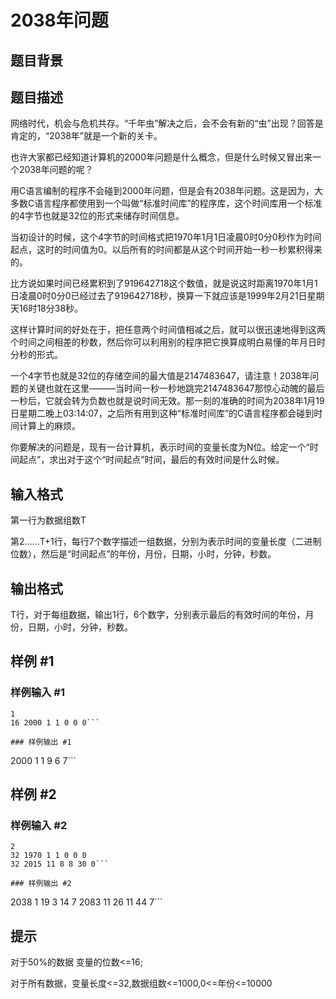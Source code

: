 # 2038年问题

## 题目背景



## 题目描述

网络时代，机会与危机共存。“千年虫”解决之后，会不会有新的“虫”出现？回答是肯定的，“2038年”就是一个新的关卡。

也许大家都已经知道计算机的2000年问题是什么概念，但是什么时候又冒出来一个2038年问题的呢？

用C语言编制的程序不会碰到2000年问题，但是会有2038年问题。这是因为，大多数C语言程序都使用到一个叫做“标准时间库”的程序库，这个时间库用一个标准的4字节也就是32位的形式来储存时间信息。

当初设计的时候，这个4字节的时间格式把1970年1月1日凌晨0时0分0秒作为时间起点，这时的时间值为0。以后所有的时间都是从这个时间开始一秒一秒累积得来的。

比方说如果时间已经累积到了919642718这个数值，就是说这时距离1970年1月1日凌晨0时0分0已经过去了919642718秒，换算一下就应该是1999年2月21日星期天16时18分38秒。

这样计算时间的好处在于，把任意两个时间值相减之后，就可以很迅速地得到这两个时间之间相差的秒数，然后你可以利用别的程序把它换算成明白易懂的年月日时分秒的形式。

一个4字节也就是32位的存储空间的最大值是2147483647，请注意！2038年问题的关键也就在这里———当时间一秒一秒地跳完2147483647那惊心动魄的最后一秒后，它就会转为负数也就是说时间无效。那一刻的准确的时间为2038年1月19日星期二晚上03:14:07，之后所有用到这种“标准时间库”的C语言程序都会碰到时间计算上的麻烦。

你要解决的问题是，现有一台计算机，表示时间的变量长度为N位。给定一个“时间起点”，求出对于这个“时间起点”时间，最后的有效时间是什么时候。


## 输入格式

第一行为数据组数T

第2……T+1行，每行7个数字描述一组数据，分别为表示时间的变量长度（二进制位数），然后是“时间起点”的年份，月份，日期，小时，分钟，秒数。


## 输出格式

T行，对于每组数据，输出1行，6个数字，分别表示最后的有效时间的年份，月份，日期，小时，分钟，秒数。


## 样例 #1

### 样例输入 #1
```
1                             
16 2000 1 1 0 0 0```

### 样例输出 #1

```
2000 1 1 9 6 7```

## 样例 #2

### 样例输入 #2
```
2
32 1970 1 1 0 0 0
32 2015 11 8 8 30 0```

### 样例输出 #2

```
2038 1 19 3 14 7
2083 11 26 11 44 7```

## 提示

对于50%的数据 变量的位数<=16;

对于所有数据，变量长度<=32,数据组数<=1000,0<=年份<=10000

